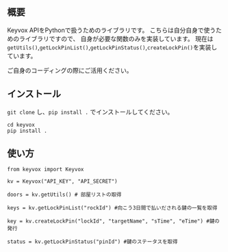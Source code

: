 ## 概要

Keyvox APIをPythonで扱うためのライブラリです。
こちらは自分自身で使うためのライブラリですので、
自身が必要な関数のみを実装しています。
現在は`getUtils()`,`getLockPinList()`,`getLockPinStatus()`,`createLockPin()`を実装しています。

ご自身のコーディングの際にご活用ください。

## インストール

`git clone` し、`pip install .` でインストールしてください。

```
cd keyvox
pip install .
```

## 使い方

```
from keyvox import Keyvox

kv = Keyvox("API_KEY", "API_SECRET")

doors = kv.getUtils() # 部屋リストの取得

keys = kv.getLockPinList("rockId") #向こう3日間で払いだされる鍵の一覧を取得

key = kv.createLockPin("lockId", "targetName", "sTime", "eTime") #鍵の発行

status = kv.getLockPinStatus("pinId") #鍵のステータスを取得


```
